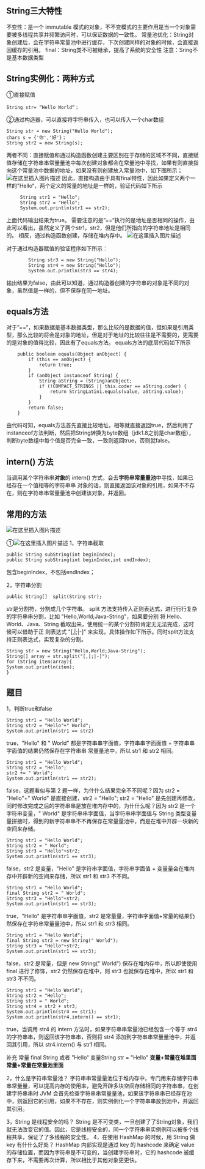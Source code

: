 ## String三大特性
不变性：是一个 immutable 模式的对象，不不变模式的主要作用是当一个对象需要被多线程共享并频繁访问时，可以保证数据的一致性。
常量池优化：String对象创建后，会在字符串常量池中进行缓存，下次创建同样的对象的时候，会直接返回缓存的引用。
final：String类不可被继承，提高了系统的安全性
注意：Sring不是基本数据类型
## String实例化：两种方式
①直接赋值

```
String str= “Hello World“；
```

②通过构造器，可以直接将字符串传入，也可以传入一个char数组

```
String str = new String("Hello World");
chars s = {'你','好'}；
String str2 = new String(s);
```
两者不同：直接赋值和通过构造函数创建主要区别在于存储的区域不不同，直接赋值存储在字符串串常量量池中每次创建对象都会在常量池中寻找，如果有则直接指向这个常量池中数据的地址，如果没有则创建放入常量池中，如下图所示；
![在这里插入图片描述](https://img-blog.csdnimg.cn/20200721223930393.png?x-oss-process=image/watermark,type_ZmFuZ3poZW5naGVpdGk,shadow_10,text_aHR0cHM6Ly9ibG9nLmNzZG4ubmV0L0FydGlzYW5fdw==,size_16,color_FFFFFF,t_70)
因此，直接构造由于具有final特性，因此如果定义两个一样的”Hello“，两个定义的常量的地址是一样的，验证代码如下所示

```
     String str1 = "Hello";
     String str2 = "Hello";
     System.out.println(str1 == str2);
```
上面代码输出结果为true。
需要注意的是”==“执行的是地址是否相同的操作，由此可以看出，虽然定义了两个str1，str2，但是他们所指向的字符串地址是相同的。
相反，通过构造函数创建，存储在堆内存中。
![在这里插入图片描述](https://img-blog.csdnimg.cn/20200721224014658.png?x-oss-process=image/watermark,type_ZmFuZ3poZW5naGVpdGk,shadow_10,text_aHR0cHM6Ly9ibG9nLmNzZG4ubmV0L0FydGlzYW5fdw==,size_16,color_FFFFFF,t_70)

对于通过构造器赋值的验证程序如下所示：

```
        String str3 = new String("Hello");
        String str4 = new String("Hello");
        System.out.println(str3 == str4);
```
输出结果为false，由此可以知道，通过构造器创建的字符串的对象是不同的对象，虽然值是一样的，但不保存在同一地址。

## equals方法
对于”==“，如果数据是基本数据类型，那么比较的是数据的值，但如果是引用类型，那么比较的将会是对象的地址，但是对于地址的比较往往是不需要的，更需要的是对象的值得比较，因此有了equals方法。
equals方法的底层代码如下所示

```
    public boolean equals(Object anObject) {
        if (this == anObject) {
            return true;
        }
        if (anObject instanceof String) {
            String aString = (String)anObject;
            if (!COMPACT_STRINGS || this.coder == aString.coder) {
                return StringLatin1.equals(value, aString.value);
            }
        }
        return false;
    }
```
由代码可知，equals方法首先直接比较地址，相等就直接返回true，然后利用了instanceof方法判断，然后把String转换为byte数组（jdk1.8之前是char数组），判断byte数组中每个值是否完全一致，一致则返回true，否则就false。
## intern() 方法
当调用某个字符串串**对象**的 intern() 方式，会去**字符串常量量池**中寻找，如果已经存在一个值相等的字符串串
对象的话，则直接返回该对象的引用，如果不不存在，则在字符串串常量量池中创建该对象，并返回。
## 常用的方法
![在这里插入图片描述](https://img-blog.csdnimg.cn/20200722095233907.png?x-oss-process=image/watermark,type_ZmFuZ3poZW5naGVpdGk,shadow_10,text_aHR0cHM6Ly9ibG9nLmNzZG4ubmV0L0FydGlzYW5fdw==,size_16,color_FFFFFF,t_70)

①![在这里插入图片描述](https://img-blog.csdnimg.cn/20200722095157416.png?x-oss-process=image/watermark,type_ZmFuZ3poZW5naGVpdGk,shadow_10,text_aHR0cHM6Ly9ibG9nLmNzZG4ubmV0L0FydGlzYW5fdw==,size_16,color_FFFFFF,t_70)
1，字符串截取

```
public String subString(int beginIndex);
public String subString(int beginIndex,int endIndex);
```
包含beginIndex，不包括endIndex；


2，字符串分割

```
public String[]  split(String str);
```
str是分割符，分割成几个字符串。
split 方法支持传入正则表达式，进⾏行行复杂的字符串串分割，比如 "Hello,World;Java-String"，如果要分别
将 Hello、World、Java、String 截取出来，使用统一的某个分割符肯定⽆无法完成，这时候可以借助于正
则表达式 "[,|;|-]" 来实现，具体操作如下所示。同时split方法支持正则表达式，实现复杂的分割。

```
String str = new String("Hello,World;Java-String");
String[] array = str.split("[,|;|-]");
for (String item:array){
System.out.println(item);
}
```

## 题目
1，判断true和false

```
String str1 = "Hello World";
String str2 = "Hello"+" World";
System.out.println(str1 == str2)
```
true，"Hello" 和 " World" 都是字符串串字面值，字符串串字⾯面值 + 字符串串字面值的结果仍然保存在字符串串
常量量池中，所以 str1 和 str2 相同。
```
String str1 = "Hello World";
String str2 = "Hello";
str2 += " World";
System.out.println(str1 == str2);
```
false，这题看似与第 2 题一样，为什什么结果完全不不同呢？因为 str2 = "Hello"+" World" 是直接创建，str2 = "Hello"; str2 = "Hello" 是先创建再修改，同时修改完成之后的字符串串是放在堆内存中的，为什什么呢？因为 str2 是一个字符串变量，" World" 是字符串串字面值，当字符串串字面值与 String 类型变量量拼接时，得到的新字符串串不不再保存在常量量池中，而是在堆中开辟一块新的空间来存储。


```
String str1 = "Hello World";
String str2 = " World";
String str3 = "Hello"+str2;
System.out.println(str1 == str3);
```

false，str2 是变量，"Hello" 是字符串字面值，字符串字面值 + 变量量会在堆内存中开辟新的空间来存储，所以 str1 和 str3 不不同。

```
String str1 = "Hello World";
final String str2 = " World";
String str3 = "Hello"+str2;
System.out.println(str1 == str3);
```
true，"Hello" 是字符串串字面值，str2 是常量量，字符串字面值+常量的结果仍然保存在字符串常量量池中，所以 str1 和 str3 相同。

```
String str1 = "Hello World";
final String str2 = new String(" World");
String str3 = "Hello"+str2;
System.out.println(str1 == str3);
```
false，str2 是常量，但是 new String(" World") 保存在堆内存中，所以即使使用 final 进行了修饰，str2 仍然保存在堆中，则 str3 也就保存在堆中，所以 str1 和 str3 不不同。

```
String str1 = "Hello World";
String str2 = "Hello";
String str3 = " World";
String str4 = str2 + str3;
System.out.println(str4 == str1);
System.out.println(str4.intern() == str1);
```
true，当调用 str4 的 intern 方法时，如果字符串串常量池已经包含一个等于 str4 的字符串串，则返回该字符串串，否则将 str4 添加到字符串串常量量池中，并返回其引用，所以 str4.intern() 与 str1 相同。

补充
常量 final String 或者 ”Hello“
变量String str = "Hello"
**变量+常量在堆里面**
**常量+常量在常量池里面**

2，什么是字符串常量池？
字符串串常量量池位于堆内存中，专门用来存储字符串串常量量，可以提高内存的使用率，避免开辟多块空间存储相同的字符串串，在创建字符串串时 JVM 会首先检查字符串串常量量池，如果该字符串串已经存在池中，则返回它的引用，如果不不存在，则实例例化一个字符串串放到池中，并返回其引用。

3，String 是线程安全的吗？
String 是不可变类，一旦创建了了String对象，我们就无法改变它的值。因此，它是线程安全的，同一个字符串串实例例可以被多个线程共享，保证了了多线程的安全性。
4，在使用 HashMap 的时候，用 String 做 key 有什什么好处？
HashMap 内部实现是通过 key 的 hashcode 来确定 value 的存储位置，而因为字符串是不可变的，当创建字符串时，它的 hashcode 被缓存下来，不需要再次计算，所以相比于其他对象更更快。


